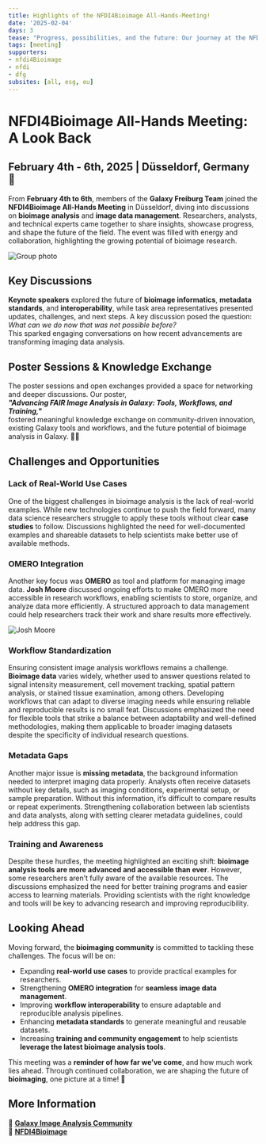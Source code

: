 ```yaml
---
title: Highlights of the NFDI4Bioimage All-Hands-Meeting!
date: '2025-02-04'
days: 3
tease: "Progress, possibilities, and the future: Our journey at the NFDI4Bioimage continues!"
tags: [meeting]
supporters:
- nfdi4Bioimage
- nfdi
- dfg
subsites: [all, esg, eu]
---
```


# NFDI4Bioimage All-Hands Meeting: A Look Back

## February 4th - 6th, 2025 | Düsseldorf, Germany 🚀

From **February 4th to 6th**, members of the **Galaxy Freiburg Team** joined the **NFDI4Bioimage All-Hands Meeting** in Düsseldorf, diving into discussions on **bioimage analysis** and **image data management**. Researchers, analysts, and technical experts came together to share insights, showcase progress, and shape the future of the field. The event was filled with energy and collaboration, highlighting the growing potential of bioimage research.  

![Group photo](galaxy-hub/content/news/2025-03-04-NFDI4Bioimage-NewsPost/nfdi4Bi-groupphoto.JPG)

## Key Discussions

**Keynote speakers** explored the future of **bioimage informatics**, **metadata standards**, and **interoperability**, while task area representatives presented updates, challenges, and next steps. A key discussion posed the question:  _What can we do now that was not possible before?_  
This sparked engaging conversations on how recent advancements are transforming imaging data analysis.

## Poster Sessions & Knowledge Exchange

The poster sessions and open exchanges provided a space for networking and deeper discussions. Our poster,  
**_"Advancing FAIR Image Analysis in Galaxy: Tools, Workflows, and Training,"_**  
fostered meaningful knowledge exchange on community-driven innovation, existing Galaxy tools and workflows, and the future potential of bioimage analysis in Galaxy. 🔬💡  

## Challenges and Opportunities

### Lack of Real-World Use Cases

One of the biggest challenges in bioimage analysis is the lack of real-world examples. While new technologies continue to push the field forward, many data science researchers struggle to apply these tools without clear **case studies** to follow. Discussions highlighted the need for well-documented examples and shareable datasets to help scientists make better use of available methods.

### OMERO Integration

Another key focus was **OMERO** as tool and platform for managing image data. **Josh Moore** discussed ongoing efforts to make OMERO more accessible in research workflows, enabling scientists to store, organize, and analyze data more efficiently. A structured approach to data management could help researchers track their work and share results more effectively.

![Josh Moore](galaxy-hub/content/news/2025-03-04-NFDI4Bioimage-NewsPost/Josh-Moore-01.JPG)

### Workflow Standardization

Ensuring consistent image analysis workflows remains a challenge. **Bioimage data** varies widely, whether used to answer questions related to signal intensity measurement, cell movement tracking, spatial pattern analysis, or stained tissue examination, among others. Developing workflows that can adapt to diverse imaging needs while ensuring reliable and reproducible results is no small feat. Discussions emphasized the need for flexible tools that strike a balance between adaptability and well-defined methodologies, making them applicable to broader imaging datasets despite the specificity of individual research questions.

### Metadata Gaps

Another major issue is **missing metadata**, the background information needed to interpret imaging data properly. Analysts often receive datasets without key details, such as imaging conditions, experimental setup, or sample preparation. Without this information, it’s difficult to compare results or repeat experiments. Strengthening collaboration between lab scientists and data analysts, along with setting clearer metadata guidelines, could help address this gap.

### Training and Awareness

Despite these hurdles, the meeting highlighted an exciting shift: **bioimage analysis tools are more advanced and accessible than ever**. However, some researchers aren’t fully aware of the available resources. The discussions emphasized the need for better training programs and easier access to learning materials. Providing scientists with the right knowledge and tools will be key to advancing research and improving reproducibility.

## Looking Ahead

Moving forward, the **bioimaging community** is committed to tackling these challenges. The focus will be on:
- Expanding **real-world use cases** to provide practical examples for researchers.
- Strengthening **OMERO integration** for **seamless image data management**.
- Improving **workflow interoperability** to ensure adaptable and reproducible analysis pipelines.
- Enhancing **metadata standards** to generate meaningful and reusable datasets.
- Increasing **training and community engagement** to help scientists **leverage the latest bioimage analysis tools**.

This meeting was a **reminder of how far we’ve come**, and how much work lies ahead. Through continued collaboration, we are shaping the future of **bioimaging**, one picture at a time! 🚀

## More Information

🔗 **[Galaxy Image Analysis Community](https://galaxyproject.org/community/sig/image-analysis/)**  
🔗 **[NFDI4Bioimage](https://nfdi4bioimage.de/)**  
